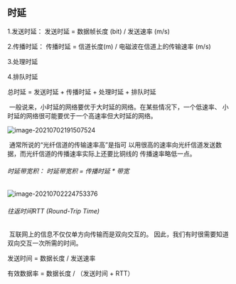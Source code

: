 ## 时延

1.发送时延： 发送时延 = 数据帧长度 (bit) / 发送速率 (m/s)

2.传播时延： 传播时延 = 信道长度(m) / 电磁波在信道上的传输速率 (m/s)

3.处理时延

4.排队时延

总时延 = 发送时延 + 传播时延 + 处理时延 + 排队时延

​ 一般说来，小时延的网络要优于大时延的网络。在某些情况下，一个低速率、 小时延的网络很可能要优于一个高速率但大时延的网络。

![image-20210702191507524](C:\Users\Xiao\AppData\Roaming\Typora\typora-user-images\image-20210702191507524.png)

​ 通常所说的“光纤信道的传输速率高”是指可 以用很高的速率向光纤信道发送数据，而光纤信道的传播速率实际上还要比铜线的 传播速率略低一点。

###### 时延带宽积： 时延带宽积 = 传播时延 * 带宽

![image-20210702224753376](C:\Users\Xiao\AppData\Roaming\Typora\typora-user-images\image-20210702224753376.png)

###### 往返时间RTT (Round-Trip Time)

​ 互联网上的信息不仅仅单方向传输而是双向交互的。 因此，我们有时很需要知道双向交互一次所需的时间。

发送时间 = 数据长度 / 发送速率

有效数据率 = 数据长度 / （发送时间 + RTT）

